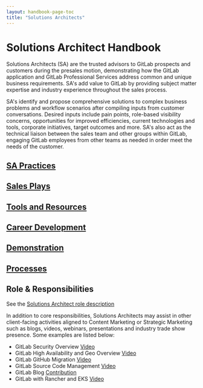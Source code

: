 ```yaml
---
layout: handbook-page-toc
title: "Solutions Architects"
---
```


# Solutions Architect Handbook

Solutions Architects (SA) are the trusted advisors to GitLab prospects and customers during the presales motion, demonstrating how the GitLab application and GitLab Professional Services address common and unique business requirements. SA's add value to GitLab by providing subject matter expertise and industry experience throughout the sales process.

SA's identify and propose comprehensive solutions to complex business problems and workflow scenarios after compiling inputs from customer conversations. Desired inputs include pain points, role-based visibility concerns, opportunities for improved efficiencies, current technologies and tools, corporate initiatives, target outcomes and more. SA's also act as the technical liaison between the sales team and other groups within GitLab, engaging GitLab employees from other teams as needed in order meet the needs of the customer.

## [**SA Practices**](./sa-practices)

## [**Sales Plays**](./sales-plays)

## [**Tools and Resources**](./tools-and-resources)

## [**Career Development**](./career-development)

## [**Demonstration**](./demonstrations)

## [**Processes**](./processes)


## Role & Responsibilities

See the [Solutions Architect role description](/job-families/sales/solutions-architect/)

In addition to core responsibilities, Solutions Architects may assist in other client-facing activities aligned to Content Marketing or Strategic Marketing such as blogs, videos, webinars, presentations and industry trade show presence. Some examples are listed below:

* GitLab Security Overview [Video](https://www.youtube.com/watch?v=SP0VSH-NqJs)
* GitLab High Availability and Geo Overview [Video](https://www.youtube.com/watch?v=fji7nvmOHNQ)
* GitLab GitHub Migration [Video](https://www.youtube.com/watch?v=VYOXuOg9tQI)
* GitLab Source Code Management [Video](https://www.youtube.com/watch?v=P6jD966jzlk)
* GitLab Blog [Contribution](/blog/2018/02/20/whats-wrong-with-devops/)
* GitLab with Rancher and EKS [Video](https://www.youtube.com/watch?v=kUwHBIFXciY)
